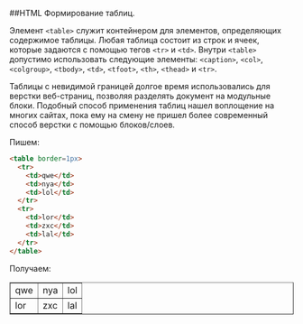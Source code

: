 ##HTML Формирование таблиц.

Элемент `<table>` служит контейнером для элементов, определяющих содержимое таблицы. Любая таблица состоит из строк и ячеек, которые задаются с помощью тегов `<tr>` и `<td>`. Внутри `<table>` допустимо использовать следующие элементы: `<caption>`, `<col>`, `<colgroup>`, `<tbody>`, `<td>`, `<tfoot>`, `<th>`, `<thead>` и `<tr>`.

Таблицы с невидимой границей долгое время использовались для верстки веб-страниц, позволяя разделять документ на модульные блоки. Подобный способ применения таблиц нашел воплощение на многих сайтах, пока ему на смену не пришел более современный способ верстки с помощью блоков/слоев.

Пишем:
```html
<table border=1px>
  <tr>
    <td>qwe</td>
    <td>nya</td>
    <td>lol</td>
  </tr>
  <tr>
    <td>lor</td>
    <td>zxc</td>
    <td>lal</td>
  </tr>
</table>
```
Получаем:
<table border=1px>
  <tr>
    <td>qwe</td>
    <td>nya</td>
    <td>lol</td>
  </tr>
  <tr>
    <td>lor</td>
    <td>zxc</td>
    <td>lal</td>
  </tr>
</table>